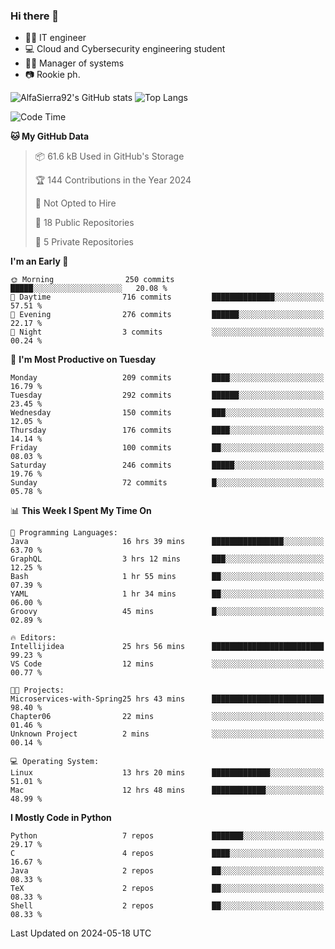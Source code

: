 ### Hi there 👋
- 👨‍💻 IT engineer
- 💻 Cloud and Cybersecurity engineering student
- 👨‍💼 Manager of systems
- 📷 Rookie ph.


![AlfaSierra92's GitHub stats](https://github-readme-stats.vercel.app/api?username=AlfaSierra92&theme=nord)
![Top Langs](https://github-readme-stats.vercel.app/api/top-langs/?username=AlfaSierra92&theme=nord&layout=compact)

<!--START_SECTION:waka-->
![Code Time](http://img.shields.io/badge/Code%20Time-111%20hrs%2053%20mins-blue)

**🐱 My GitHub Data** 

> 📦 61.6 kB Used in GitHub's Storage 
 > 
> 🏆 144 Contributions in the Year 2024
 > 
> 🚫 Not Opted to Hire
 > 
> 📜 18 Public Repositories 
 > 
> 🔑 5 Private Repositories 
 > 
**I'm an Early 🐤** 

```text
🌞 Morning                250 commits         █████░░░░░░░░░░░░░░░░░░░░   20.08 % 
🌆 Daytime                716 commits         ██████████████░░░░░░░░░░░   57.51 % 
🌃 Evening                276 commits         ██████░░░░░░░░░░░░░░░░░░░   22.17 % 
🌙 Night                  3 commits           ░░░░░░░░░░░░░░░░░░░░░░░░░   00.24 % 
```
📅 **I'm Most Productive on Tuesday** 

```text
Monday                   209 commits         ████░░░░░░░░░░░░░░░░░░░░░   16.79 % 
Tuesday                  292 commits         ██████░░░░░░░░░░░░░░░░░░░   23.45 % 
Wednesday                150 commits         ███░░░░░░░░░░░░░░░░░░░░░░   12.05 % 
Thursday                 176 commits         ████░░░░░░░░░░░░░░░░░░░░░   14.14 % 
Friday                   100 commits         ██░░░░░░░░░░░░░░░░░░░░░░░   08.03 % 
Saturday                 246 commits         █████░░░░░░░░░░░░░░░░░░░░   19.76 % 
Sunday                   72 commits          █░░░░░░░░░░░░░░░░░░░░░░░░   05.78 % 
```


📊 **This Week I Spent My Time On** 

```text
💬 Programming Languages: 
Java                     16 hrs 39 mins      ████████████████░░░░░░░░░   63.70 % 
GraphQL                  3 hrs 12 mins       ███░░░░░░░░░░░░░░░░░░░░░░   12.25 % 
Bash                     1 hr 55 mins        ██░░░░░░░░░░░░░░░░░░░░░░░   07.39 % 
YAML                     1 hr 34 mins        ██░░░░░░░░░░░░░░░░░░░░░░░   06.00 % 
Groovy                   45 mins             █░░░░░░░░░░░░░░░░░░░░░░░░   02.89 % 

🔥 Editors: 
Intellijidea             25 hrs 56 mins      █████████████████████████   99.23 % 
VS Code                  12 mins             ░░░░░░░░░░░░░░░░░░░░░░░░░   00.77 % 

🐱‍💻 Projects: 
Microservices-with-Spring25 hrs 43 mins      █████████████████████████   98.40 % 
Chapter06                22 mins             ░░░░░░░░░░░░░░░░░░░░░░░░░   01.46 % 
Unknown Project          2 mins              ░░░░░░░░░░░░░░░░░░░░░░░░░   00.14 % 

💻 Operating System: 
Linux                    13 hrs 20 mins      █████████████░░░░░░░░░░░░   51.01 % 
Mac                      12 hrs 48 mins      ████████████░░░░░░░░░░░░░   48.99 % 
```

**I Mostly Code in Python** 

```text
Python                   7 repos             ███████░░░░░░░░░░░░░░░░░░   29.17 % 
C                        4 repos             ████░░░░░░░░░░░░░░░░░░░░░   16.67 % 
Java                     2 repos             ██░░░░░░░░░░░░░░░░░░░░░░░   08.33 % 
TeX                      2 repos             ██░░░░░░░░░░░░░░░░░░░░░░░   08.33 % 
Shell                    2 repos             ██░░░░░░░░░░░░░░░░░░░░░░░   08.33 % 
```




 Last Updated on 2024-05-18 UTC
<!--END_SECTION:waka-->

<!--
**AlfaSierra92/AlfaSierra92** is a ✨ _special_ ✨ repository because its `README.md` (this file) appears on your GitHub profile.

Here are some ideas to get you started:

- 🔭 I’m currently working on ...
- 🌱 I’m currently learning ...
- 👯 I’m looking to collaborate on ...
- 🤔 I’m looking for help with ...
- 💬 Ask me about ...
- 📫 How to reach me: ...
- 😄 Pronouns: ...
- ⚡ Fun fact: ...
-->
